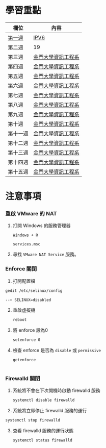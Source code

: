 # 學習重點

| 欄位       | 內容                                                         |
| ---------- | ------------------------------------------------------------ |
| [第一週](https://github.com/Roy-Roo/Note/blob/main/111-2Linux%E7%B3%BB%E7%B5%B1%E8%87%AA%E5%8B%95%E5%8C%96%E9%81%8B%E7%B6%AD/note/week1.md#week-1)     | [IPV6](https://github.com/Roy-Roo/Note/blob/main/111-2Linux%E7%B3%BB%E7%B5%B1%E8%87%AA%E5%8B%95%E5%8C%96%E9%81%8B%E7%B6%AD/note/week1.md#ipv6)                                                       |
| 第二週     | 19                                                           |
| 第三週     | [金門大學資訊工程系](https://www.nqu.edu.tw/educsie/index.php) |
| 第四週     | [金門大學資訊工程系](https://www.nqu.edu.tw/educsie/index.php) |
| 第五週     | [金門大學資訊工程系](https://www.nqu.edu.tw/educsie/index.php) |
| 第六週     | [金門大學資訊工程系](https://www.nqu.edu.tw/educsie/index.php) |
| 第七週     | [金門大學資訊工程系](https://www.nqu.edu.tw/educsie/index.php) |
| 第八週     | [金門大學資訊工程系](https://www.nqu.edu.tw/educsie/index.php) |
| 第九週     | [金門大學資訊工程系](https://www.nqu.edu.tw/educsie/index.php) |
| 第十週     | [金門大學資訊工程系](https://www.nqu.edu.tw/educsie/index.php) |
| 第十一週     | [金門大學資訊工程系](https://www.nqu.edu.tw/educsie/index.php) |
| 第十二週     | [金門大學資訊工程系](https://www.nqu.edu.tw/educsie/index.php) |
| 第十三週     | [金門大學資訊工程系](https://www.nqu.edu.tw/educsie/index.php) |
| 第十四週     | [金門大學資訊工程系](https://www.nqu.edu.tw/educsie/index.php) |
| 第十五週     | [金門大學資訊工程系](https://www.nqu.edu.tw/educsie/index.php) |

# 注意事項



### 重啟 VMware 的 NAT



1. 打開 Windows 的服務管理器

   ```
   Windows + R
   ```

   ```
   services.msc
   ```

2. 尋找 `VMware NAT Service` 服務。



### Enforce 關閉



1.  打開配置檔

   ```sh
   gedit /etc/selinux/config
   ```

   ```sh
   --> SELINUX=disabled
   ```

2. 重啟虛擬機

   ```sh
   reboot
   ```

3. 將 enforce 設為0

   ```sh
   setenforce 0 
   ```

4. 檢查 enforce 是否為 `disable` 或 `permissive` 

   ```sh
   getenforce



### Firewalld 關閉



1. 系統將不會在下次開機時啟動 firewalld 服務

    ```sh
    systemctl disable firewalld
    ```

2.  系統將立即停止 firewalld 服務的運行

   ```sh
   systemctl stop firewalld
   ```

3. 查看 firewalld 服務的運行狀態

   ```sh
   systemctl status firewalld
   ```

   

